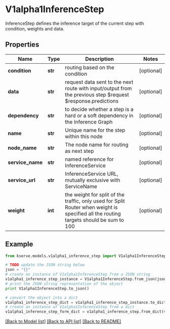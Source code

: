 # V1alpha1InferenceStep

InferenceStep defines the inference target of the current step with condition, weights and data.

## Properties

Name | Type | Description | Notes
------------ | ------------- | ------------- | -------------
**condition** | **str** | routing based on the condition | [optional] 
**data** | **str** | request data sent to the next route with input/output from the previous step $request $response.predictions | [optional] 
**dependency** | **str** | to decide whether a step is a hard or a soft dependency in the Inference Graph | [optional] 
**name** | **str** | Unique name for the step within this node | [optional] 
**node_name** | **str** | The node name for routing as next step | [optional] 
**service_name** | **str** | named reference for InferenceService | [optional] 
**service_url** | **str** | InferenceService URL, mutually exclusive with ServiceName | [optional] 
**weight** | **int** | the weight for split of the traffic, only used for Split Router when weight is specified all the routing targets should be sum to 100 | [optional] 

## Example

```python
from kserve.models.v1alpha1_inference_step import V1alpha1InferenceStep

# TODO update the JSON string below
json = "{}"
# create an instance of V1alpha1InferenceStep from a JSON string
v1alpha1_inference_step_instance = V1alpha1InferenceStep.from_json(json)
# print the JSON string representation of the object
print V1alpha1InferenceStep.to_json()

# convert the object into a dict
v1alpha1_inference_step_dict = v1alpha1_inference_step_instance.to_dict()
# create an instance of V1alpha1InferenceStep from a dict
v1alpha1_inference_step_form_dict = v1alpha1_inference_step.from_dict(v1alpha1_inference_step_dict)
```
[[Back to Model list]](../README.md#documentation-for-models) [[Back to API list]](../README.md#documentation-for-api-endpoints) [[Back to README]](../README.md)


